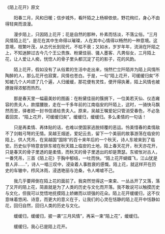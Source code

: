 《陌上花开》原文

　　阳春三月，风和日暖；信步城外，看阡陌之上杨柳依依，野花绚烂，身心不由得轻爽而浪漫。

　　漫步陌上，只因陌上花开；花是自然的那种，朴素而恬淡，不落尘俗。“三月风情陌上花”，是花在其中生命得以璀璨，人在其中心情得以畅然的一种意境。这意境，枝繁叶茂，从古代长到现代，不枯不衰；又如水，岁岁年年，流淌在阡陌之上，不知迷醉过古今几个王公贵族、粉黛佳丽、骚人墨客、凡男俗女，三月陌上花，让人爱让人痴，恍惚人的骨子里头都沉淀了花的影子，花的风韵。

　　陌上花开，假如没有了从俗累的生活中走出来，悄然伫立阡陌并为陌上风情所陶醉的人，那么花开也寂寞，风情也苍白。于是，一句“陌上花开，可缓缓归矣”不知被几个人吟颂了几个遍，人归缓缓，那花便有灵性，便开得执著，陌上风情也被撩拨得浓郁而热烈。

　　那是春天里一幅最美妙的图画：在粉黛佳丽的簇拥下，一位美若天仙、仪态雍容的贵夫人，款摆腰肢，走在一千多年前的江南临安的阡陌上，这时，一骑快马飘然而至，驿者把一封书信递给贵夫人。原来，吴越王嘱爱妃只管消受春色，不必急着回宫，“陌上花开，可缓缓归矣”。缓缓归，缓缓归。多么柔情的一句话！

　　只是再柔情、再体贴的话，也难以使国家逃脱倾覆的恶运。怜美惜春的柔情敌不了剑戟弓弩的无情。吴越王烟逝，爱妃云去，留下一个美丽的故事游荡在临安的陌上，供人凭吊，在吴越国“国除”的百十来年后的一个秋天，诗人东坡来到了临安。历史似乎特意安排东坡在秋天踏上临安的土地，陌上春天花开，秋天亦花开，只是春天的骨子里透的是柔情，而秋天的骨子里透出的却是萧瑟。东坡怅对古人，一番凭吊，三首《陌上花》于胸中郁结，一吐而快。“陌上花开蝴蝶飞，江山犹是昔人非……”，诗人一唱三叹中，浸染着人事胜衰的感慨。陌上花，就这样开在历史的车辙中，栉风沐雨，浸透艳丽与沧桑，令人唏嘘不己。

　　我几乎要拜倒在陌上花的面前了。我突然觉得这一束束、一丛丛开了又落，落了又开的陌上花，简直就是为了人类的历史与文化而开落。我不敢说可以触摸历史与文化，但我可以觉悟地抚摸陌上娇嫩而以顽强的花朵。陌上花开缓缓归，这不仅意味着悠闲、诗意，而更大的意义在于，让我们的心灵在恬静的陌上花开中恬静如花，回归自然，回归人类的历史与文化。

　　缓缓归，缓缓归，披一袭“三月风情”，再采一束“陌上花”，缓缓归。

　　缓缓归，我心已是陌上花开。